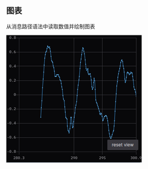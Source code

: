 ## 图表

从消息路径语法中读取数值并绘制图表



![image-20211231180617052](Plot-panel.assets/image-20211231180617052.png)
